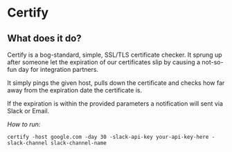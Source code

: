 Certify
=======

What does it do?
---------------
Certify is a bog-standard, simple, SSL/TLS certificate checker. It sprung up after someone let the expiration of our certificates slip by causing a not-so-fun day for integration partners.

It simply pings the given host, pulls down the certificate and checks how far away from the expiration date the certificate is.

If the expiration is within the provided parameters a notification will sent via Slack or Email.

*How to run:*
```
certify -host google.com -day 30 -slack-api-key your-api-key-here -slack-channel slack-channel-name
```
